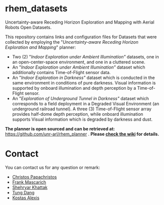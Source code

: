 # **rhem_datasets**
Uncertainty-aware Receding Horizon Exploration and Mapping with Aerial Robots Open Datasets.

This repository contains links and configuration files for Datasets that were collected by employing the "*Uncertainty-aware Receding Horizon Exploration and Mapping*" planner:
 
* Two (2) "*Indoor Exploration under Ambient Illumination"* datasets, one in an open-center-space environment, and one in a cluttered scene. 
* An "*Indoor Exploration under Ambient Illumination"* dataset which additionally contains Time-of-Flight sensor data.
* An "*Indoor Exploration in Darkness"* dataset which is conducted in the same environment in conditions of pure darkness. Visual information is supported by onboard illumination and depth perception by a Time-of-Flight sensor.
* An "*Exploration of Underground Tunnel in Darkness"* dataset which corresponds to a field deployment in a Degraded Visual Environment (an underground railroad tunnel). A three (3) Time-of-Flight sensor array provides half-dome depth perception, while onboard illumination supports Visual information which is degraded by darkness and dust.

**The planner is open sourced and can be retrieved at:**  https://github.com/unr-arl/rhem_planner .
**Please [check the wiki](https://github.com/unr-arl/rhem_planner/wiki) for details.** 

# Contact
You can contact us for any question or remark:
* [Christos Papachristos](mailto:cpapachristos@unr.edu)
* [Frank Mascarich](mailto:fmascarich@nevada.unr.edu)
* [Shehryar Khattak](mailto:shehryar@nevada.unr.edu)
* [Tung Dang](mailto:tung.dang@nevada.unr.edu)
* [Kostas Alexis](mailto:kalexis@unr.edu)
